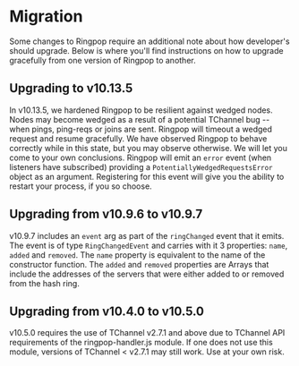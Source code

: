 # Migration
Some changes to Ringpop require an additional note about how developer's
should upgrade. Below is where you'll find instructions on how to upgrade
gracefully from one version of Ringpop to another.

## Upgrading to v10.13.5
In v10.13.5, we hardened Ringpop to be resilient against wedged nodes. Nodes
may become wedged as a result of a potential TChannel bug -- when pings,
ping-reqs or joins are sent. Ringpop will timeout a wedged request and resume
gracefully. We have observed Ringpop to behave correctly while in this state,
but you may observe otherwise. We will let you come to your own conclusions.
Ringpop will emit an `error` event (when listeners have subscribed) providing a
`PotentiallyWedgedRequestsError` object as an argument. Registering for this event
will give you the ability to restart your process, if you so choose.

## Upgrading from v10.9.6 to v10.9.7
v10.9.7 includes an `event` arg as part of the `ringChanged` event that it
emits. The event is of type `RingChangedEvent` and carries with it 3 properties:
`name`, `added` and `removed`. The `name` property is equivalent to the name
of the constructor function. The `added` and `removed` properties are Arrays
that include the addresses of the servers that were either added to or removed
from the hash ring.

## Upgrading from v10.4.0 to v10.5.0
v10.5.0 requires the use of TChannel v2.7.1 and above due to TChannel API
requirements of the ringpop-handler.js module. If one does not use this
module, versions of TChannel < v2.7.1 may still work. Use at your own
risk.
